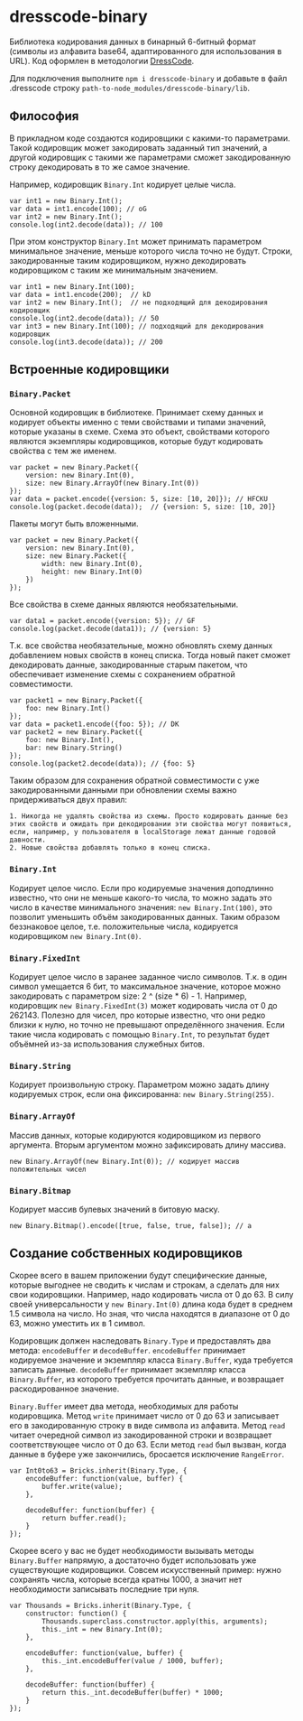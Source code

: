 # dresscode-binary

Библиотека кодирования данных в бинарный 6-битный формат (символы из алфавита base64, адаптированного для использования в URL). Код оформлен в методологии [DressCode](https://github.com/Kolyaj/DressCodeJS).

Для подключения выполните `npm i dresscode-binary` и добавьте в файл .dresscode строку `path-to-node_modules/dresscode-binary/lib`.

## Философия

В прикладном коде создаются кодировщики с какими-то параметрами. Такой кодировщик может закодировать заданный тип значений, а другой кодировщик с такими же параметрами сможет закодированную строку декодировать в то же самое значение.

Например, кодировщик `Binary.Int` кодирует целые числа.

    var int1 = new Binary.Int();
    var data = int1.encode(100); // oG
    var int2 = new Binary.Int();
    console.log(int2.decode(data)); // 100
    
При этом конструктор `Binary.Int` может принимать параметром минимальное значение, меньше которого числа точно не будут. Строки, закодированные таким кодировщиком, нужно декодировать кодировщиком с таким же минимальным значением.

    var int1 = new Binary.Int(100);
    var data = int1.encode(200);  // kD
    var int2 = new Binary.Int();  // не подходящий для декодирования кодировщик
    console.log(int2.decode(data)); // 50
    var int3 = new Binary.Int(100); // подходящий для декодирования кодировщик
    console.log(int3.decode(data)); // 200 

## Встроенные кодировщики

### `Binary.Packet`

Основной кодировщик в библиотеке. Принимает схему данных и кодирует объекты именно с теми свойствами и типами значений, которые указаны в схеме. Схема это объект, свойствами которого являются экземпляры кодировщиков, которые будут кодировать свойства с тем же именем.

    var packet = new Binary.Packet({
        version: new Binary.Int(0),
        size: new Binary.ArrayOf(new Binary.Int(0))
    });
    var data = packet.encode({version: 5, size: [10, 20]}); // HFCKU
    console.log(packet.decode(data));  // {version: 5, size: [10, 20]}
    
Пакеты могут быть вложенными.

    var packet = new Binary.Packet({
        version: new Binary.Int(0),
        size: new Binary.Packet({
            width: new Binary.Int(0),
            height: new Binary.Int(0)
        })
    });

Все свойства в схеме данных являются необязательными.
    
    var data1 = packet.encode({version: 5}); // GF
    console.log(packet.decode(data1)); // {version: 5}
    
Т.к. все свойства необязательные, можно обновлять схему данных добавлением новых свойств в конец списка. Тогда новый пакет сможет декодировать данные, закодированные старым пакетом, что обеспечивает изменение схемы с сохранением обратной совместимости.

    var packet1 = new Binary.Packet({
        foo: new Binary.Int()
    }); 
    var data = packet1.encode({foo: 5}); // DK
    var packet2 = new Binary.Packet({
        foo: new Binary.Int(),
        bar: new Binary.String()
    });
    console.log(packet2.decode(data)); // {foo: 5}
    
Таким образом для сохранения обратной совместимости с уже закодированными данными при обновлении схемы важно придерживаться двух правил: 

    1. Никогда не удалять свойства из схемы. Просто кодировать данные без этих свойств и ожидать при декодировании эти свойства могут появиться, если, например, у пользователя в localStorage лежат данные годовой давности.
    2. Новые свойства добавлять только в конец списка. 

### `Binary.Int`

Кодирует целое число. Если про кодируемые значения доподлинно известно, что они не меньше какого-то числа, то можно задать это число в качестве минимального значения: `new Binary.Int(100)`, это позволит уменьшить объём закодированных данных. Таким образом беззнаковое целое, т.е. положительные числа, кодируется кодировщиком `new Binary.Int(0)`.

### `Binary.FixedInt`

Кодирует целое число в заранее заданное число символов. Т.к. в один символ умещается 6 бит, то максимальное значение, которое можно закодировать с параметром size: 2 ^ (size * 6) - 1. Например, кодировщик `new Binary.FixedInt(3)` может кодировать числа от 0 до 262143. Полезно для чисел, про которые известно, что они редко близки к нулю, но точно не превышают определённого значения. Если такие числа кодировать с помощью `Binary.Int`, то результат будет объёмней из-за использования служебных битов.

### `Binary.String`

Кодирует произвольную строку. Параметром можно задать длину кодируемых строк, если она фиксированна: `new Binary.String(255)`.

### `Binary.ArrayOf`

Массив данных, которые кодируются кодировщиком из первого аргумента. Вторым аргументом можно зафиксировать длину массива.

    new Binary.ArrayOf(new Binary.Int(0)); // кодирует массив положительных чисел

### `Binary.Bitmap`

Кодирует массив булевых значений в битовую маску.

    new Binary.Bitmap().encode([true, false, true, false]); // a


## Создание собственных кодировщиков

Скорее всего в вашем приложении будут специфические данные, которые выгоднее не сводить к числам и строкам, а сделать для них свои кодировщики. Например, надо кодировать числа от 0 до 63. В силу своей универсальности у `new Binary.Int(0)` длина кода будет в среднем 1.5 символа на число. Но зная, что числа находятся в диапазоне от 0 до 63, можно уместить их в 1 символ.

Кодировщик должен наследовать `Binary.Type` и предоставлять два метода: `encodeBuffer` и `decodeBuffer`. `encodeBuffer` принимает кодируемое значение и экземпляр класса `Binary.Buffer`, куда требуется записать данные. `decodeBuffer` принимает экземпляр класса `Binary.Buffer`, из которого требуется прочитать данные, и возвращает раскодированное значение.

`Binary.Buffer` имеет два метода, необходимых для работы кодировщика. Метод `write` принимает число от 0 до 63 и записывает его в закодированную строку в виде символа из алфавита. Метод `read` читает очередной символ из закодированной строки и возвращает соответствующее число от 0 до 63. Если метод `read` был вызван, когда данные в буфере уже закончились, бросается исключение `RangeError`.

    var Int0to63 = Bricks.inherit(Binary.Type, {
        encodeBuffer: function(value, buffer) {
            buffer.write(value);
        },
        
        decodeBuffer: function(buffer) {
            return buffer.read();
        }
    }); 

Скорее всего у вас не будет необходимости вызывать методы `Binary.Buffer` напрямую, а достаточно будет использовать уже существующие кодировщики. Совсем искусственный пример: нужно сохранять числа, которые всегда кратны 1000, а значит нет необходимости записывать последние три нуля.

    var Thousands = Bricks.inherit(Binary.Type, {
        constructor: function() {
            Thousands.superclass.constructor.apply(this, arguments);
            this._int = new Binary.Int(0);            
        },
        
        encodeBuffer: function(value, buffer) {
            this._int.encodeBuffer(value / 1000, buffer);
        },
        
        decodeBuffer: function(buffer) {
            return this._int.decodeBuffer(buffer) * 1000;
        }
    });
